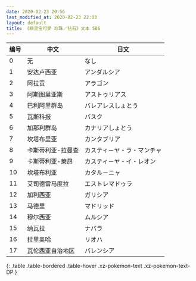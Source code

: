 ```yaml
---
date: 2020-02-23 20:56
last_modified_at: 2020-02-23 22:03
layout: default
title: 《精灵宝可梦 珍珠／钻石》文本 586
---
```

| 编号 | 中文 | 日文 |
| ---- | ---- | ---- |
| 0 | 无 | なし |
| 1 | 安达卢西亚 | アンダルシア |
| 2 | 阿拉贡 | アラゴン |
| 3 | 阿斯图里亚斯 | アストゥリアス |
| 4 | 巴利阿里群岛 | バレアレスしょとう |
| 5 | 瓦斯科报 | バスク |
| 6 | 加那利群岛 | カナリアしょとう |
| 7 | 坎塔布里亚 | カンタブリア |
| 8 | 卡斯蒂利亚-拉曼查 | カスティ－ヤ・ラ・マンチャ |
| 9 | 卡斯蒂利亚-莱昂 | カスティ－ヤ・イ・レオン |
| 10 | 坎塔布利亚 | カタル－ニャ |
| 11 | 艾司德雷马度拉 | エストレマドゥラ |
| 12 | 加利西亚 | ガリシア |
| 13 | 马德里 | マドリッド |
| 14 | 穆尔西亚 | ムルシア |
| 15 | 纳瓦拉 | ナバラ |
| 16 | 拉里奥哈 | リオハ |
| 17 | 瓦伦西亚自治地区 | バレンシア |
{: .table .table-bordered .table-hover .xz-pokemon-text .xz-pokemon-text-DP }